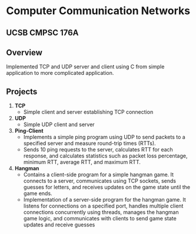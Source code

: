 # Computer Communication Networks

## UCSB CMPSC 176A

## Overview

Implemented TCP and UDP server and client using C from simple application to more complicated application.

## Projects

1. **TCP**
   - Simple client and server establishing TCP connection
2. **UDP**
   - Simple UDP client and server
3. **Ping-Client**
   - Implements a simple ping program using UDP to send packets to a specified server and measure round-trip times (RTTs).
   - Sends 10 ping requests to the server, calculates RTT for each response, and calculates statistics such as packet loss percentage, minimum RTT, average RTT, and maximum RTT.
4. **Hangman**
   - Contains a client-side program for a simple hangman game. It connects to a server, communicates using TCP sockets, sends guesses for letters, and receives updates on the game state until the game ends.
   - Implementation of a server-side program for the hangman game. It listens for connections on a specified port, handles multiple client connections concurrently using threads, manages the hangman game logic, and communicates with clients to send game state updates and receive guesses
